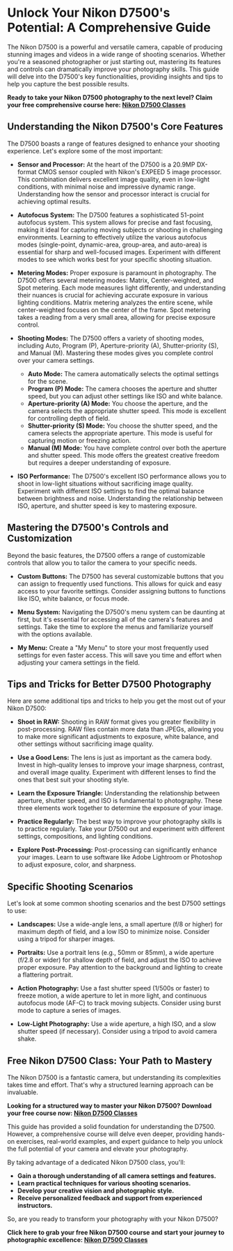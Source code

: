 # Unlock Your Nikon D7500's Potential: A Comprehensive Guide

The Nikon D7500 is a powerful and versatile camera, capable of producing stunning images and videos in a wide range of shooting scenarios. Whether you're a seasoned photographer or just starting out, mastering its features and controls can dramatically improve your photography skills. This guide will delve into the D7500's key functionalities, providing insights and tips to help you capture the best possible results.

**Ready to take your Nikon D7500 photography to the next level?  Claim your free comprehensive course here: [Nikon D7500 Classes](https://udemywork.com/nikon-d7500-classes)**

## Understanding the Nikon D7500's Core Features

The D7500 boasts a range of features designed to enhance your shooting experience. Let's explore some of the most important:

*   **Sensor and Processor:** At the heart of the D7500 is a 20.9MP DX-format CMOS sensor coupled with Nikon's EXPEED 5 image processor. This combination delivers excellent image quality, even in low-light conditions, with minimal noise and impressive dynamic range. Understanding how the sensor and processor interact is crucial for achieving optimal results.

*   **Autofocus System:** The D7500 features a sophisticated 51-point autofocus system. This system allows for precise and fast focusing, making it ideal for capturing moving subjects or shooting in challenging environments. Learning to effectively utilize the various autofocus modes (single-point, dynamic-area, group-area, and auto-area) is essential for sharp and well-focused images. Experiment with different modes to see which works best for your specific shooting situation.

*   **Metering Modes:** Proper exposure is paramount in photography. The D7500 offers several metering modes: Matrix, Center-weighted, and Spot metering. Each mode measures light differently, and understanding their nuances is crucial for achieving accurate exposure in various lighting conditions. Matrix metering analyzes the entire scene, while center-weighted focuses on the center of the frame. Spot metering takes a reading from a very small area, allowing for precise exposure control.

*   **Shooting Modes:** The D7500 offers a variety of shooting modes, including Auto, Program (P), Aperture-priority (A), Shutter-priority (S), and Manual (M).  Mastering these modes gives you complete control over your camera settings.
    *   **Auto Mode:** The camera automatically selects the optimal settings for the scene.
    *   **Program (P) Mode:** The camera chooses the aperture and shutter speed, but you can adjust other settings like ISO and white balance.
    *   **Aperture-priority (A) Mode:** You choose the aperture, and the camera selects the appropriate shutter speed. This mode is excellent for controlling depth of field.
    *   **Shutter-priority (S) Mode:** You choose the shutter speed, and the camera selects the appropriate aperture. This mode is useful for capturing motion or freezing action.
    *   **Manual (M) Mode:** You have complete control over both the aperture and shutter speed. This mode offers the greatest creative freedom but requires a deeper understanding of exposure.

*   **ISO Performance:** The D7500's excellent ISO performance allows you to shoot in low-light situations without sacrificing image quality. Experiment with different ISO settings to find the optimal balance between brightness and noise.  Understanding the relationship between ISO, aperture, and shutter speed is key to mastering exposure.

## Mastering the D7500's Controls and Customization

Beyond the basic features, the D7500 offers a range of customizable controls that allow you to tailor the camera to your specific needs.

*   **Custom Buttons:** The D7500 has several customizable buttons that you can assign to frequently used functions. This allows for quick and easy access to your favorite settings.  Consider assigning buttons to functions like ISO, white balance, or focus mode.

*   **Menu System:** Navigating the D7500's menu system can be daunting at first, but it's essential for accessing all of the camera's features and settings. Take the time to explore the menus and familiarize yourself with the options available.

*   **My Menu:** Create a "My Menu" to store your most frequently used settings for even faster access. This will save you time and effort when adjusting your camera settings in the field.

## Tips and Tricks for Better D7500 Photography

Here are some additional tips and tricks to help you get the most out of your Nikon D7500:

*   **Shoot in RAW:** Shooting in RAW format gives you greater flexibility in post-processing. RAW files contain more data than JPEGs, allowing you to make more significant adjustments to exposure, white balance, and other settings without sacrificing image quality.

*   **Use a Good Lens:** The lens is just as important as the camera body. Invest in high-quality lenses to improve your image sharpness, contrast, and overall image quality. Experiment with different lenses to find the ones that best suit your shooting style.

*   **Learn the Exposure Triangle:** Understanding the relationship between aperture, shutter speed, and ISO is fundamental to photography. These three elements work together to determine the exposure of your image.

*   **Practice Regularly:** The best way to improve your photography skills is to practice regularly. Take your D7500 out and experiment with different settings, compositions, and lighting conditions.

*   **Explore Post-Processing:** Post-processing can significantly enhance your images. Learn to use software like Adobe Lightroom or Photoshop to adjust exposure, color, and sharpness.

## Specific Shooting Scenarios

Let's look at some common shooting scenarios and the best D7500 settings to use:

*   **Landscapes:** Use a wide-angle lens, a small aperture (f/8 or higher) for maximum depth of field, and a low ISO to minimize noise. Consider using a tripod for sharper images.

*   **Portraits:** Use a portrait lens (e.g., 50mm or 85mm), a wide aperture (f/2.8 or wider) for shallow depth of field, and adjust the ISO to achieve proper exposure. Pay attention to the background and lighting to create a flattering portrait.

*   **Action Photography:** Use a fast shutter speed (1/500s or faster) to freeze motion, a wide aperture to let in more light, and continuous autofocus mode (AF-C) to track moving subjects. Consider using burst mode to capture a series of images.

*   **Low-Light Photography:** Use a wide aperture, a high ISO, and a slow shutter speed (if necessary). Consider using a tripod to avoid camera shake.

## Free Nikon D7500 Class: Your Path to Mastery

The Nikon D7500 is a fantastic camera, but understanding its complexities takes time and effort. That's why a structured learning approach can be invaluable.

**Looking for a structured way to master your Nikon D7500?  Download your free course now: [Nikon D7500 Classes](https://udemywork.com/nikon-d7500-classes)**

This guide has provided a solid foundation for understanding the D7500. However, a comprehensive course will delve even deeper, providing hands-on exercises, real-world examples, and expert guidance to help you unlock the full potential of your camera and elevate your photography.

By taking advantage of a dedicated Nikon D7500 class, you'll:

*   **Gain a thorough understanding of all camera settings and features.**
*   **Learn practical techniques for various shooting scenarios.**
*   **Develop your creative vision and photographic style.**
*   **Receive personalized feedback and support from experienced instructors.**

So, are you ready to transform your photography with your Nikon D7500?

**Click here to grab your free Nikon D7500 course and start your journey to photographic excellence: [Nikon D7500 Classes](https://udemywork.com/nikon-d7500-classes)**
